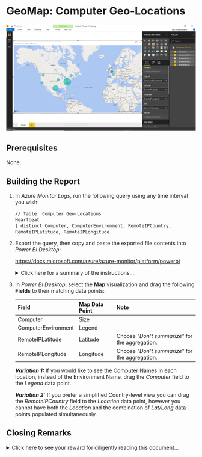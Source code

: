 # GeoMap: Computer Geo-Locations

![alt text](images/GeoMap%20-%20Computer%20Geo-Locations.PNG "Computer Geo-Locations")

## Prerequisites

None.

## Building the Report

1. In *Azure Monitor Logs*, run the following query using any time interval you wish:

   ```
   // Table: Computer Geo-Locations
   Heartbeat
   | distinct Computer, ComputerEnvironment, RemoteIPCountry, RemoteIPLatitude, RemoteIPLongitude
   ```

2. Export the query, then copy and paste the exported file contents into *Power BI Desktop*:

   <https://docs.microsoft.com/azure/azure-monitor/platform/powerbi>

   <details>

   <summary>Click here for a summary of the instructions...</summary>

   <p>

   In *Azure Monitor Logs*:

   1. After running a query, in the menu bar select **Export > Power BI Query (M)** to generate a "PowerBIQuery.txt" file.

   2. Open the "PowerBIQuery.txt" text file and copy its contents.

   In *Power BI Desktop*:

   1. In the top menu bar click on the **Get Data** button and choose **Blank Query** to open the *Query Editor* window.

   2. In the *Query Editor* window, from the top menu bar select **Advanced Editor**.

   3. In the *Advanced Editor* window paste the contents of the exported file into the query and click **Done**. You may be prompted for credentials to connect to Azure.

   4. Type in a descriptive name for the query if you wish, then click **Close and Apply** to add the dataset to the report.

   </p>

   </details>

3. In *Power BI Desktop*, select the **Map** visualization and drag the following **Fields** to their matching data points:

   | Field | Map Data Point | Note |
   | --- | --- | --- |
   | Computer | Size | |
   | ComputerEnvironment | Legend | |
   | RemoteIPLatitude | Latitude | Choose *"Don't summarize"* for the aggregation. |
   | RemoteIPLongitude | Longitude | Choose *"Don't summarize"* for the aggregation. |

   ***Variation 1:*** If you would like to see the Computer Names in each location, instead of the Environment Name, drag the *Computer* field to the *Legend* data point.

   ***Variation 2:*** If you prefer a simplified Country-level view you can drag the *RemoteIPCountry* field to the *Location* data point, however you cannot have both the *Location* and the combination of *Lat/Long* data points populated simultaneously.

## Closing Remarks

<details>

<summary>Click here to see your reward for diligently reading this document...</summary>

<p>

Here is a shortcut for you!

The Power BI code below is an export of the query example run using a 24-hour time interval. Simply copy and paste the code into Power BI Desktop, then replace the 'WorkspaceID' placeholder in the API URL with a valid Workspace ID to which you have access and you can start creating your report.

```
let AnalyticsQuery =
let Source = Json.Document(Web.Contents("https://api.loganalytics.io/v1/workspaces/'WorkspaceID'/query", 
[Query=[#"query"=" 
   Heartbeat
   | distinct Computer, ComputerEnvironment, RemoteIPCountry, RemoteIPLatitude, RemoteIPLongitude",#"x-ms-app"="OmsAnalyticsPBI",#"timespan"="P1D",#"prefer"="ai.response-thinning=true"],Timeout=#duration(0,0,4,0)])),
TypeMap = #table(
{ "AnalyticsTypes", "Type" }, 
{ 
{ "string",   Text.Type },
{ "int",      Int32.Type },
{ "long",     Int64.Type },
{ "real",     Double.Type },
{ "timespan", Duration.Type },
{ "datetime", DateTimeZone.Type },
{ "bool",     Logical.Type },
{ "guid",     Text.Type },
{ "dynamic",  Text.Type }
}),
DataTable = Source[tables]{0},
Columns = Table.FromRecords(DataTable[columns]),
ColumnsWithType = Table.Join(Columns, {"type"}, TypeMap , {"AnalyticsTypes"}),
Rows = Table.FromRows(DataTable[rows], Columns[name]), 
Table = Table.TransformColumnTypes(Rows, Table.ToList(ColumnsWithType, (c) => { c{0}, c{3}}))
in
Table
in AnalyticsQuery
```

</p>

</details>